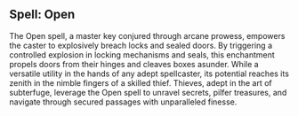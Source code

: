 ## Spell: Open

The Open spell, a master key conjured through arcane prowess, empowers the caster to explosively breach locks and sealed doors. By triggering a controlled explosion in locking mechanisms and seals, this enchantment propels doors from their hinges and cleaves boxes asunder. While a versatile utility in the hands of any adept spellcaster, its potential reaches its zenith in the nimble fingers of a skilled thief. Thieves, adept in the art of subterfuge, leverage the Open spell to unravel secrets, pilfer treasures, and navigate through secured passages with unparalleled finesse.